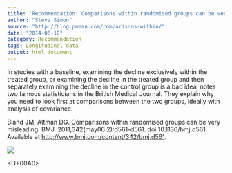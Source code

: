 ```yaml
---
title: "Recommendation: Comparisons within randomised groups can be very misleading"
author: "Steve Simon"
source: "http://blog.pmean.com/comparisons-within/"
date: "2014-06-10"
category: Recommendation
tags: Longitudinal data
output: html_document
---
```


In studies with a baseline, examining the decline exclusively within the
treated group, or examining the decline in the treated group and then
separately examining the decline in the control group is a bad idea,
notes two famous statisticians in the British Medical Journal. They
explain why you need to look first at comparisons between the two
groups, ideally with analysis of covariance.

<!---More--->

Bland JM, Altman DG. Comparisons within randomised groups can be very
misleading. BMJ. 2011;342(may06 2):d561-d561. doi:10.1136/bmj.d561.
Available at <http://www.bmj.com/content/342/bmj.d561>.

![](../../web/images/comparisons-within01.png)



<U+00A0>


